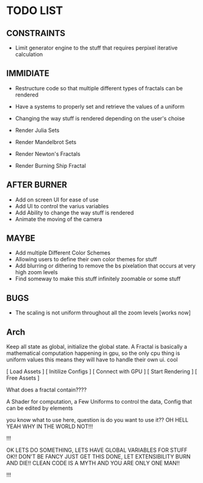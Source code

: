 # TODO LIST

## CONSTRAINTS ##

* Limit generator engine to the stuff that requires perpixel iterative calculation

## IMMIDIATE ##

* Restructure code so that multiple different types of fractals can be rendered
* Have a systems to properly set and retrieve the values of a uniform
* Changing the way stuff is rendered depending on the user's choise

* Render Julia Sets
* Render Mandelbrot Sets
* Render Newton's Fractals
* Render Burning Ship Fractal

## AFTER BURNER ##

* Add on screen UI for ease of use
* Add UI to control the varius variables
* Add Ability to change the way stuff is rendered
* Animate the moving of the camera

## MAYBE ##

* Add multiple Different Color Schemes
* Allowing users to define their own color themes for stuff
* Add blurring or dithering to remove the bs pixelation that occurs at very high zoom levels
* Find someway to make this stuff infinitely zoomable or some stuff

## BUGS ##

* The scaling is not uniform throughout all the zoom levels [works now]


## Arch ##

Keep all state as global, initialize the global state.
A Fractal is basically a mathematical computation happening in gpu, so the only cpu thing is uniform values
this means they will have to handle their own ui. cool

[ Load Assets ]
[ Initilize Configs ]
[ Connect with GPU ]
[ Start Rendering ]
[ Free Assets ]

What does a fractal contain????

A Shader for computation, 
a Few Uniforms to control the data,
Config that can be edited by elements

you know what to use here, question is do you want to use it??
OH HELL YEAH WHY IN THE WORLD NOT!!!

!!!

OK LETS DO SOMETHING, LETS HAVE GLOBAL VARIABLES FOR STUFF OK!!
DON'T BE FANCY JUST GET THIS DONE, LET EXTENSIBILITY BURN AND DIE!!
CLEAN CODE IS A MYTH AND YOU ARE ONLY ONE MAN!!

!!!

